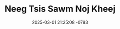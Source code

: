 ---
layout: movie-video-data
date: 2025-03-01 21:25:08 -0783
categories: movie

# Site Attributes
title: "Neeg Tsis Sawm Noj Kheej"
permalink: "/movie/Neeg_Tsis_Sawm_Noj_Kheej"

# Movie Attributes
synopsis: ""
producer: "BKM Production"
director: ""
writer: ""
video_link: "https://youtu.be/6E0feJTCwts?si=Sb7ChhTAvJkBKCLH"
genre: "Drama Comedy"
year: "2004"
release_type: "VHS"
storage: "Center for Hmong Studies"
thumbnail: "/assets/images/movie_thumbnails/Neeg Tsis Sawm Noj Kheej.jpeg"
publishing_company: "BKM Production"

# Sequels + Parts
base_movie: ""
total_parts: 
sequel: ""

# Movie Cast
cast:
#VALUE!
---